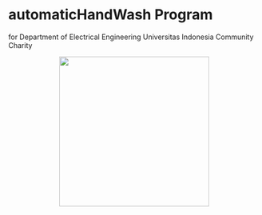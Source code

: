 # automaticHandWash Program
for Department of Electrical Engineering Universitas Indonesia Community Charity

<p align="center">
  <img width="300" height="300" src="https://user-images.githubusercontent.com/47783115/148064187-d5c92f88-bfc1-41ba-a856-aed1fec12e35.png">
</p>
